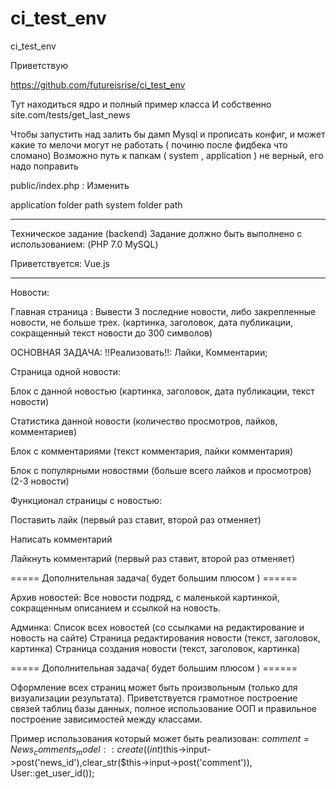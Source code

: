 # ci_test_env
ci_test_env



Приветствую

https://github.com/futureisrise/ci_test_env 


Тут находиться ядро и полный пример класса 
И собственно site.com/tests/get_last_news 

Чтобы запустить над залить бы дамп Mysql и прописать конфиг, 
и может какие то мелочи могут не работать ( починю после фидбека что сломано) 
Возможно путь к папкам ( system , application ) не верный, его надо поправить 

public/index.php : Изменить

application folder path
system folder path



-----------------------------------------------------------------------------------------

Техническое задание (backend)
Задание должно быть выполнено с использованием: (PHP 7.0 MySQL)

Приветствуется:
Vue.js

-----------------------------------------------------------------------------------------

Новости:

Главная страница : 
Вывести 3 последние новости, либо закрепленные новости, не больше трех. (картинка, заголовок, дата публикации, сокращенный текст новости до 300 символов)

ОСНОВНАЯ ЗАДАЧА:
!!Реализовать!!: Лайки, Комментарии;

Страница одной новости: 

Блок с данной новостью (картинка, заголовок, дата публикации, текст новости)

Статистика данной новости (количество просмотров, лайков, комментариев)

Блок с комментариями (текст комментария, лайки комментария)

Блок с популярными новостями (больше всего лайков и просмотров) (2-3 новости)



Функционал страницы с новостью:

Поставить лайк (первый раз ставит, второй раз отменяет)

Написать комментарий

Лайкнуть комментарий (первый раз ставит, второй раз отменяет)

===== Дополнительная задача( будет большим плюсом ) ======

Архив новостей: 
Все новости подряд, с маленькой картинкой, сокращенным описанием и ссылкой на новость. 

Админка:
Список всех новостей (со ссылками на редактирование и новость на сайте)
Страница редактирования новости (текст, заголовок, картинка)
Страница создания новости (текст, заголовок, картинка)

===== Дополнительная задача( будет большим плюсом ) ======

Оформление всех страниц может быть произвольным (только для визуализации результата).  Приветствуется грамотное построение связей таблиц базы данных, полное использование ООП и правильное построение зависимостей между классами. 



Пример использования который может быть реализован:
$comment = News_comments_model::create((int)$this->input->post('news_id'),clear_str($this->input->post('comment')), User::get_user_id());


